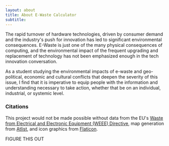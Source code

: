 ```yaml
---
layout: about
title: About E-Waste Calculator
subtitle:
---
```

The rapid turnover of hardware technologies, driven by consumer demand and the industry's push for innovation has led to significant environmental consequences. E-Waste is just one of the many physical consequences of computing, and the environmental impact of the frequent upgrading and replacement of technology has not been emphasized enough in the tech innovation conversation. 

As a student studying the environmental impacts of e-waste and geo-political, economic and cultural conflicts that deepen the severity of this issue, I find that it is imperative to equip people with the information and understanding necessary to take action, whether that be on an individual, industrial, or systemic level.

### Citations
This project would not be made possible without data from the EU's [Waste from Electrical and Electronic Equipment (WEEE) Directive](https://ec.europa.eu/eurostat/statistics-explained/index.php?title=Waste_statistics_-_electrical_and_electronic_equipment_), map generation from [Atlist](https://www.atlist.com), and icon graphics from [Flaticon](https://www.flaticon.com).

FIGURE THIS OUT


